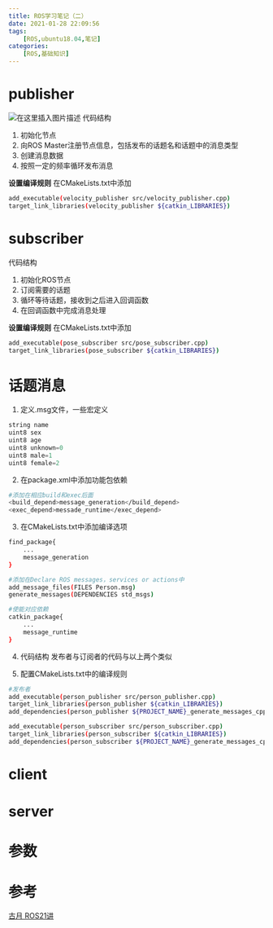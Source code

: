```yaml
---
title: ROS学习笔记（二）
date: 2021-01-28 22:09:56
tags: 
    [ROS,ubuntu18.04,笔记] 
categories: 
    [ROS,基础知识]
---
```

# publisher
![在这里插入图片描述](https://img-blog.csdnimg.cn/2020061116595687.png?x-oss-process=image/watermark,type_ZmFuZ3poZW5naGVpdGk,shadow_10,text_aHR0cHM6Ly9ibG9nLmNzZG4ubmV0L3FxXzQ1MTcyMTU2,size_16,color_FFFFFF,t_70)
代码结构
 1. 初始化节点
 2. 向ROS Master注册节点信息，包括发布的话题名和话题中的消息类型
 3. 创建消息数据
 4. 按照一定的频率循环发布消息

**设置编译规则**
在CMakeLists.txt中添加

```bash
add_executable(velocity_publisher src/velocity_publisher.cpp)
target_link_libraries(velocity_publisher ${catkin_LIBRARIES})
```

# subscriber
代码结构

 1. 初始化ROS节点
 2. 订阅需要的话题
 3. 循环等待话题，接收到之后进入回调函数
 4. 在回调函数中完成消息处理

 **设置编译规则**
在CMakeLists.txt中添加

```bash
add_executable(pose_subscriber src/pose_subscriber.cpp)
target_link_libraries(pose_subscriber ${catkin_LIBRARIES})
```

# 话题消息

 1. 定义.msg文件，一些宏定义

```cpp
string name
uint8 sex
uint8 age
uint8 unknown=0
uint8 male=1
uint8 female=2
```
2. 在package.xml中添加功能包依赖

```bash
#添加在相应build和exec后面
<build_depend>message_generation</build_depend>
<exec_depend>messade_runtime</exec_depend>
```
3. 在CMakeLists.txt中添加编译选项

```bash
find_package{
	...
	message_generation
}

#添加在Declare ROS messages，services or actions中
add_message_files(FILES Person.msg)
generate_messages(DEPENDENCIES std_msgs)

#使能对应依赖
catkin_package{
	...
	message_runtime
}
```

4. 代码结构
		发布者与订阅者的代码与以上两个类似

5. 配置CMakeLists.txt中的编译规则

```bash
#发布者
add_executable(person_publisher src/person_publisher.cpp)
target_link_libraries(person_publisher ${catkin_LIBRARIES})
add_dependencies(person_publisher ${PROJECT_NAME}_generate_messages_cpp)

add_executable(person_subscriber src/person_subscriber.cpp)
target_link_libraries(person_subscriber ${catkin_LIBRARIES})
add_dependencies(person_subscriber ${PROJECT_NAME}_generate_messages_cpp)

```

# client
# server
# 参数
# 参考
[古月 ROS21讲](https://github.com/guyuehome/ros_21_tutorials)